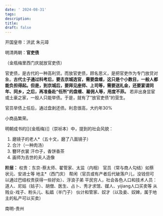 ```yaml
---
date: ' 2024-08-31'
tags: 
description: 
title: 
draft: false
---
```

开国皇帝：洪武 朱元璋 


 明清两朝：**官吏债** 

 （金瓶梅里西门庆就放官吏债）
 
 官吏债，是古代的一种高利贷。而放官吏债，顾名思义，是把官吏作为专门放贷对象。**古代士子通过科考后，要去京城选官，需要盘缠，这只是个小数目，一般人都能负担得起。但是，到京城后，要拜见座师、上司等，需要送礼金，还要宴请同年、同乡，之后，再准备赴“任所”的盘缠、雇佣人等，用度不菲。** 若非出身显宦或土豪之家，一般人只能举债。于是，就有了“放官吏债”的营生。


官员举债上任后，通过盘剥还债。利息很高，大约年30%

小商品繁荣。

明朝成书的[[《金瓶梅》]]（崇祯本）中，提到的社会风貌：
1. 磨镜子的老人*（五十文，磨了八面镜子）
2. 合汁（一种肉汤）
3. 簪环衣裳 汗巾子，香饼香茶
4. 画师为去世的夫人造像


**阶层：**
权贵：东京-蔡太师、翟管家、太监（内相）
官员（常与商人勾结）如蔡状元、安进士等
地主*（西门庆）
帮闲（官员或有产者后代破落户儿，没钱但可以通过巴结权贵获得一些好处）、浮浪子弟
平民穷人，社会各色人口和技术人员：道人、尼姑（姑子）、胡僧、医生、占卜、秀才求馆、媒人、yijiang人口买卖等
从贱业-戏子、粉头儿、私娼（半门子）
伙计和管家、奴才（以及妾、奴婢，属于地主的私产可以买卖）









南明-贵州

